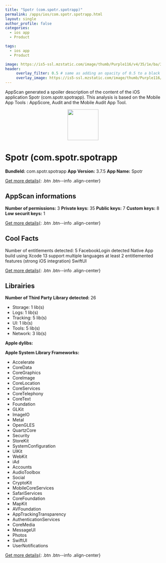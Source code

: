 ```yaml
---
title: "Spotr (com.spotr.spotrapp)"
permalink: /apps/ios/com.spotr.spotrapp.html
layout: single
author_profile: false
categories: 
  - ios app 
  - Product 

tags: 
  - ios app 
  - Product 

image: https://is5-ssl.mzstatic.com/image/thumb/Purple116/v4/35/1e/ba/351ebab1-2d1c-6e61-2684-6d0e5fb84010/AppIcon-0-0-1x_U007emarketing-0-7-0-85-220.png/512x512bb.jpg
header: 
     overlay_filter: 0.5 # same as adding an opacity of 0.5 to a black background
     overlay_image: https://is5-ssl.mzstatic.com/image/thumb/Purple116/v4/35/1e/ba/351ebab1-2d1c-6e61-2684-6d0e5fb84010/AppIcon-0-0-1x_U007emarketing-0-7-0-85-220.png/512x512bb.jpg
---
```

AppScan generated a spoiler description of the content of the iOS application Spotr (com.spotr.spotrapp). This analysis is based on the Mobile App Tools : AppScore, Audit and the Mobile Audit App Tool.

  
  
<div style="text-align: center;"><img src="https://is5-ssl.mzstatic.com/image/thumb/Purple116/v4/35/1e/ba/351ebab1-2d1c-6e61-2684-6d0e5fb84010/AppIcon-0-0-1x_U007emarketing-0-7-0-85-220.png/512x512bb.jpg" width="100" height="100"></div>  
  
# Spotr (com.spotr.spotrapp

**BundleId:** com.spotr.spotrapp
**App Version:** 3.7.5
**App Name:** Spotr


[Get more details](/pricing.html){: .btn .btn--info .align-center}  
  
## AppScan informations 

**Number of permissions:** 3
**Private keys:** 35
**Public keys:** 7
**Custom keys:** 8
**Low securit keys:** 1
  
[Get more details](/pricing.html){: .btn .btn--info .align-center}

## Cool Facts

Number of entitlements detected: 5
FacebookLogin detected
Native App
build using Xcode 13
support multiple languages
at least 2 entitlemented features (strong iOS integration)
SwiftUI
  
[Get more details](/pricing.html){: .btn .btn--info .align-center}

## Librairies 
**Number of Third Party Library detected:** 26
- Storage: 1 lib(s)
- Logs: 1 lib(s)
- Tracking: 5 lib(s)
- UI: 1 lib(s)
- Tools: 5 lib(s)
- Network: 3 lib(s)

**Apple dylibs:**


**Apple System Library Frameworks:**
- Accelerate
- CoreData
- CoreGraphics
- CoreImage
- CoreLocation
- CoreServices
- CoreTelephony
- CoreText
- Foundation
- GLKit
- ImageIO
- Metal
- OpenGLES
- QuartzCore
- Security
- StoreKit
- SystemConfiguration
- UIKit
- WebKit
- iAd
- Accounts
- AudioToolbox
- Social
- CryptoKit
- MobileCoreServices
- SafariServices
- CoreFoundation
- MapKit
- AVFoundation
- AppTrackingTransparency
- AuthenticationServices
- CoreMedia
- MessageUI
- Photos
- SwiftUI
- UserNotifications


  
[Get more details](/pricing.html){: .btn .btn--info .align-center}

